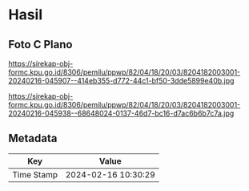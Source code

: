 # Hasil

## Foto C Plano

https://sirekap-obj-formc.kpu.go.id/8306/pemilu/ppwp/82/04/18/20/03/8204182003001-20240216-045907--414eb355-d772-44c1-bf50-3dde5899e40b.jpg

https://sirekap-obj-formc.kpu.go.id/8306/pemilu/ppwp/82/04/18/20/03/8204182003001-20240216-045938--68648024-0137-46d7-bc16-d7ac6b6b7c7a.jpg


## Metadata

| Key        | Value               |
| ---------- | ------------------- |
| Time Stamp | 2024-02-16 10:30:29 |



